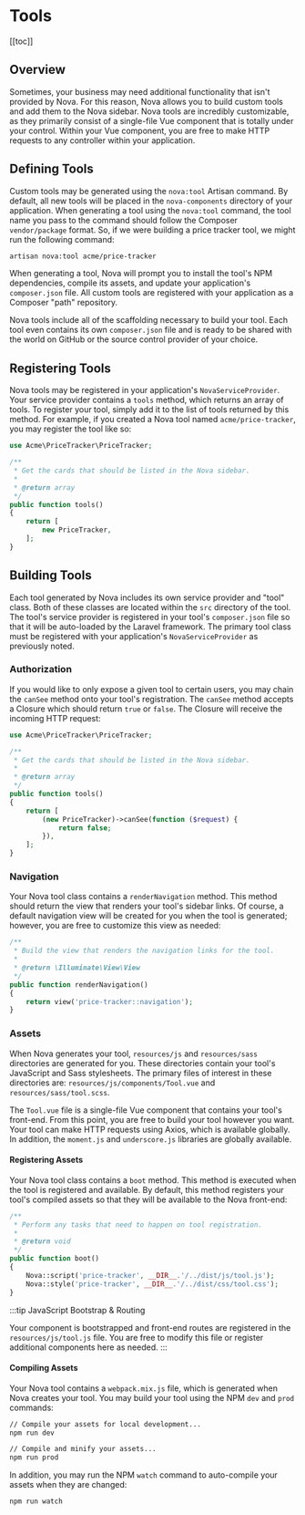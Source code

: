 # Tools

[[toc]]

## Overview

Sometimes, your business may need additional functionality that isn't provided by Nova. For this reason, Nova allows you to build custom tools and add them to the Nova sidebar. Nova tools are incredibly customizable, as they primarily consist of a single-file Vue component that is totally under your control. Within your Vue component, you are free to make HTTP requests to any controller within your application.

## Defining Tools

Custom tools may be generated using the `nova:tool` Artisan command. By default, all new tools will be placed in the `nova-components` directory of your application. When generating a tool using the `nova:tool` command, the tool name you pass to the command should follow the Composer `vendor/package` format. So, if we were building a price tracker tool, we might run the following command:

```sh
artisan nova:tool acme/price-tracker
```

When generating a tool, Nova will prompt you to install the tool's NPM dependencies, compile its assets, and update your application's `composer.json` file. All custom tools are registered with your application as a Composer "path" repository.

Nova tools include all of the scaffolding necessary to build your tool. Each tool even contains its own `composer.json` file and is ready to be shared with the world on GitHub or the source control provider of your choice.

## Registering Tools

Nova tools may be registered in your application's `NovaServiceProvider`. Your service provider contains a `tools` method, which returns an array of tools. To register your tool, simply add it to the list of tools returned by this method. For example, if you created a Nova tool named `acme/price-tracker`, you may register the tool like so:

```php
use Acme\PriceTracker\PriceTracker;

/**
 * Get the cards that should be listed in the Nova sidebar.
 *
 * @return array
 */
public function tools()
{
    return [
        new PriceTracker,
    ];
}
```

## Building Tools

Each tool generated by Nova includes its own service provider and "tool" class. Both of these classes are located within the `src` directory of the tool. The tool's service provider is registered in your tool's `composer.json` file so that it will be auto-loaded by the Laravel framework. The primary tool class must be registered with your application's `NovaServiceProvider` as previously noted.

### Authorization

If you would like to only expose a given tool to certain users, you may chain the `canSee` method onto your tool's registration. The `canSee` method accepts a Closure which should return `true` or `false`. The Closure will receive the incoming HTTP request:

```php
use Acme\PriceTracker\PriceTracker;

/**
 * Get the cards that should be listed in the Nova sidebar.
 *
 * @return array
 */
public function tools()
{
    return [
        (new PriceTracker)->canSee(function ($request) {
            return false;
        }),
    ];
}
```

### Navigation

Your Nova tool class contains a `renderNavigation` method. This method should return the view that renders your tool's sidebar links. Of course, a default navigation view will be created for you when the tool is generated; however, you are free to customize this view as needed:

```php
/**
 * Build the view that renders the navigation links for the tool.
 *
 * @return \Illuminate\View\View
 */
public function renderNavigation()
{
    return view('price-tracker::navigation');
}
```

### Assets

When Nova generates your tool, `resources/js` and `resources/sass` directories are generated for you. These directories contain your tool's JavaScript and Sass stylesheets. The primary files of interest in these directories are: `resources/js/components/Tool.vue` and `resources/sass/tool.scss`.

The `Tool.vue` file is a single-file Vue component that contains your tool's front-end. From this point, you are free to build your tool however you want. Your tool can make HTTP requests using Axios, which is available globally. In addition, the `moment.js` and `underscore.js` libraries are globally available.

#### Registering Assets

Your Nova tool class contains a `boot` method. This method is executed when the tool is registered and available. By default, this method registers your tool's compiled assets so that they will be available to the Nova front-end:

```php
/**
 * Perform any tasks that need to happen on tool registration.
 *
 * @return void
 */
public function boot()
{
    Nova::script('price-tracker', __DIR__.'/../dist/js/tool.js');
    Nova::style('price-tracker', __DIR__.'/../dist/css/tool.css');
}
```

:::tip JavaScript Bootstrap & Routing

Your component is bootstrapped and front-end routes are registered in the `resources/js/tool.js` file. You are free to modify this file or register additional components here as needed.
:::

#### Compiling Assets

Your Nova tool contains a `webpack.mix.js` file, which is generated when Nova creates your tool. You may build your tool using the NPM `dev` and `prod` commands:

```sh
// Compile your assets for local development...
npm run dev

// Compile and minify your assets...
npm run prod
```

In addition, you may run the NPM `watch` command to auto-compile your assets when they are changed:

```sh
npm run watch
```
